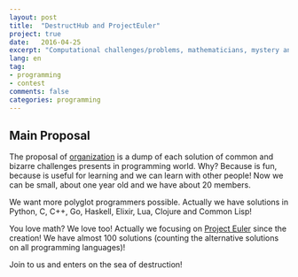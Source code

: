 ```yaml
---
layout: post
title:  "DestructHub and ProjectEuler"
project: true
date:   2016-04-25
excerpt: "Computational challenges/problems, mathematicians, mystery and hacking."
lang: en
tag:
- programming
- contest
comments: false
categories: programming
---
```


## Main Proposal

The proposal of [organization](https://www.github.com/DestructHub) is a dump of each solution of common and bizarre challenges presents in programming world. Why? Because is fun, because is useful for learning and we can learn with other people! Now we can be small, about one year old and we have about 20 members.

We want more polyglot programmers possible. Actually we have solutions in Python, C, C++, Go, Haskell, Elixir, Lua, Clojure and Common Lisp!

You love math? We love too! Actually we focusing on [Project Euler](https://www.github.com/DestructHub/ProjectEuler) since the creation! We have almost 100 solutions (counting the alternative solutions on all programming languages)!

Join to us and enters on the sea of destruction!
